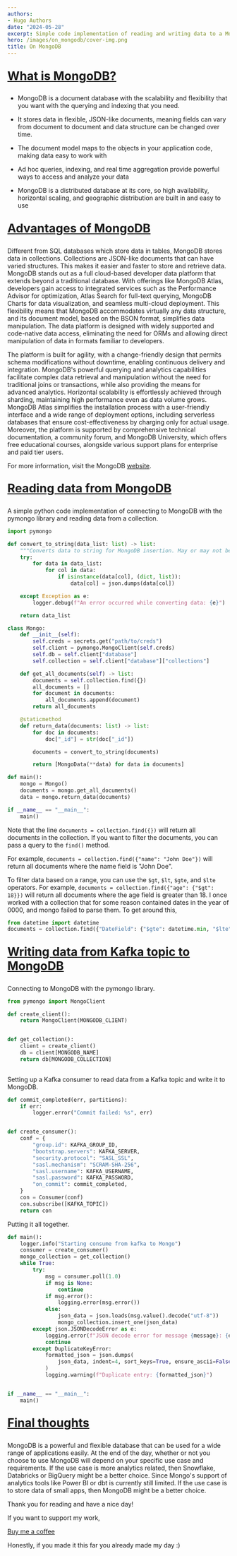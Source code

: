 ```yaml
---
authors:
- Hugo Authors
date: "2024-05-28"
excerpt: Simple code implementation of reading and writing data to a MongoDB database.
hero: /images/on_mongodb/cover-img.png
title: On MongoDB
---
```


<u><b>
    <p style="font-size:20pt ">
      What is MongoDB?
</b></u>

 - MongoDB is a document database with the scalability and flexibility that you want with the querying and indexing that you need. 
 
 - It stores data in flexible, JSON-like documents, meaning fields can vary from document to document and data structure can be changed over time.

 - The document model maps to the objects in your application code, making data easy to work with

 - Ad hoc queries, indexing, and real time aggregation provide powerful ways to access and analyze your data

 - MongoDB is a distributed database at its core, so high availability, horizontal scaling, and geographic distribution are built in and easy to use


<u><b>
    <p style="font-size:20pt ">
      Advantages of MongoDB
</b></u>

Different from SQL databases which store data in tables, MongoDB stores data in collections. Collections are JSON-like documents that can have varied structures. This makes it easier and faster to store and retrieve data. MongoDB stands out as a full cloud-based developer data platform that extends beyond a traditional database. With offerings like MongoDB Atlas, developers gain access to integrated services such as the Performance Advisor for optimization, Atlas Search for full-text querying, MongoDB Charts for data visualization, and seamless multi-cloud deployment. This flexibility means that MongoDB accommodates virtually any data structure, and its document model, based on the BSON format, simplifies data manipulation. The data platform is designed with widely supported and code-native data access, eliminating the need for ORMs and allowing direct manipulation of data in formats familiar to developers.

The platform is built for agility, with a change-friendly design that permits schema modifications without downtime, enabling continuous delivery and integration. MongoDB's powerful querying and analytics capabilities facilitate complex data retrieval and manipulation without the need for traditional joins or transactions, while also providing the means for advanced analytics. Horizontal scalability is effortlessly achieved through sharding, maintaining high performance even as data volume grows. MongoDB Atlas simplifies the installation process with a user-friendly interface and a wide range of deployment options, including serverless databases that ensure cost-effectiveness by charging only for actual usage. Moreover, the platform is supported by comprehensive technical documentation, a community forum, and MongoDB University, which offers free educational courses, alongside various support plans for enterprise and paid tier users.

For more information, visit the MongoDB [website](https://www.mongodb.com/resources/compare/advantages-of-mongodb).


<u><b>
    <p style="font-size:20pt ">
      Reading data from MongoDB
</b></u>

A simple python code implementation of connecting to MongoDB with the pymongo library and reading data from a collection.

```python
import pymongo

def convert_to_string(data_list: list) -> list:
    """Converts data to string for MongoDB insertion. May or may not be needed depending on the data being inserted"""
    try:
        for data in data_list:
            for col in data:
                if isinstance(data[col], (dict, list)):
                    data[col] = json.dumps(data[col])

    except Exception as e:
        logger.debug(f"An error occurred while converting data: {e}")

    return data_list

class Mongo:
    def __init__(self):
        self.creds = secrets.get("path/to/creds")
        self.client = pymongo.MongoClient(self.creds)
        self.db = self.client["database"]
        self.collection = self.client["database"]["collections"]

    def get_all_documents(self) -> list:
        documents = self.collection.find({})
        all_documents = []
        for document in documents:
            all_documents.append(document)
        return all_documents

    @staticmethod
    def return_data(documents: list) -> list:
        for doc in documents:
            doc["_id"] = str(doc["_id"])

        documents = convert_to_string(documents)

        return [MongoData(**data) for data in documents]

def main():
    mongo = Mongo()
    documents = mongo.get_all_documents()
    data = mongo.return_data(documents)

if __name__ == "__main__":
    main()
```

Note that the line `documents = collection.find({})` will return all documents in the collection. If you want to filter the documents, you can pass a query to the `find()` method. 

For example, `documents = collection.find({"name": "John Doe"})` will return all documents where the name field is "John Doe".

To filter data based on a range, you can use the `$gt`, `$lt`, `$gte`, and `$lte` operators. For example, `documents = collection.find({"age": {"$gt": 18}})` will return all documents where the age field is greater than 18.
I once worked with a collection that for some reason contained dates in the year of 0000, and mongo failed to parse them. To get around this, 

```python
from datetime import datetime
documents = collection.find({"DateField": {"$gte": datetime.min, "$lte": datetime.max}})
```

<u><b>
    <p style="font-size:20pt ">
      Writing data from Kafka topic to MongoDB
</b></u>

Connecting to MongoDB with the pymongo library.

```python
from pymongo import MongoClient

def create_client():
    return MongoClient(MONGODB_CLIENT)


def get_collection():
    client = create_client()
    db = client[MONGODB_NAME]
    return db[MONGODB_COLLECTION]
    
```

Setting up a Kafka consumer to read data from a Kafka topic and write it to MongoDB.

```python
def commit_completed(err, partitions):
    if err:
        logger.error("Commit failed: %s", err)


def create_consumer():
    conf = {
        "group.id": KAFKA_GROUP_ID,
        "bootstrap.servers": KAFKA_SERVER,
        "security.protocol": "SASL_SSL",
        "sasl.mechanism": "SCRAM-SHA-256",
        "sasl.username": KAFKA_USERNAME,
        "sasl.password": KAFKA_PASSWORD,
        "on_commit": commit_completed,
    }
    con = Consumer(conf)
    con.subscribe([KAFKA_TOPIC])
    return con
```

Putting it all together.

```python
def main():
    logger.info("Starting consume from kafka to Mongo")
    consumer = create_consumer()
    mongo_collection = get_collection()
    while True:
        try:
            msg = consumer.poll(1.0)
            if msg is None:
                continue
            if msg.error():
                logging.error(msg.error())
            else:
                json_data = json.loads(msg.value().decode("utf-8"))
                mongo_collection.insert_one(json_data)
        except json.JSONDecodeError as e:
            logging.error(f"JSON decode error for message {message}: {e}")
            continue
        except DuplicateKeyError:
            formatted_json = json.dumps(
                json_data, indent=4, sort_keys=True, ensure_ascii=False
            )
            logging.warning(f"Duplicate entry: {formatted_json}")


if __name__ == "__main__":
    main()
```

<u><b>
    <p style="font-size:20pt ">
      Final thoughts
</b></u>

MongoDB is a powerful and flexible database that can be used for a wide range of applications easily. At the end of the day, whether or not you choose to use MongoDB will depend on your specific use case and requirements. If the use case is more analytics related, then Snowflake, Databricks or BigQuery might be a better choice. Since Mongo's support of analytics tools like Power BI or dbt is currently still limited. If the use case is to store data of small apps, then MongoDB might be a better choice.


Thank you for reading and have a nice day!


If you want to support my work,

[Buy me a coffee](https://buymeacoffee.com/yuwong)


Honestly, if you made it this far you already made my day :)